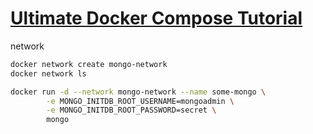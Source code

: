 # [Ultimate Docker Compose Tutorial](https://www.youtube.com/watch?v=SXwC9fSwct8)

network
```sh
docker network create mongo-network
docker network ls
```
```sh
docker run -d --network mongo-network --name some-mongo \
        -e MONGO_INITDB_ROOT_USERNAME=mongoadmin \
        -e MONGO_INITDB_ROOT_PASSWORD=secret \
        mongo
```

